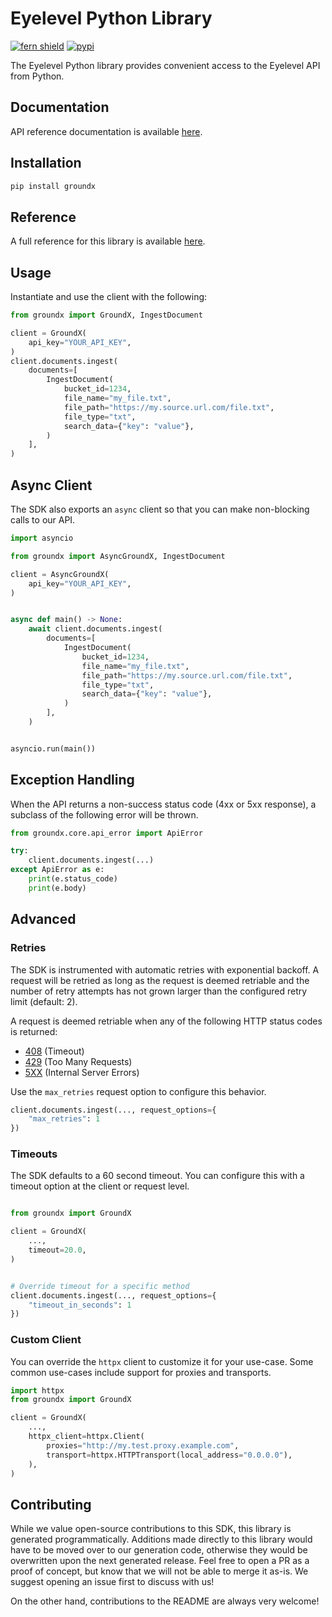 # Eyelevel Python Library

[![fern shield](https://img.shields.io/badge/%F0%9F%8C%BF-Built%20with%20Fern-brightgreen)](https://buildwithfern.com?utm_source=github&utm_medium=github&utm_campaign=readme&utm_source=https%3A%2F%2Fgithub.com%2Feyelevelai%2Fgroundx-python)
[![pypi](https://img.shields.io/pypi/v/groundx)](https://pypi.python.org/pypi/groundx)

The Eyelevel Python library provides convenient access to the Eyelevel API from Python.

## Documentation

API reference documentation is available [here](https://docs.groundx.ai/reference).

## Installation

```sh
pip install groundx
```

## Reference

A full reference for this library is available [here](./reference.md).

## Usage

Instantiate and use the client with the following:

```python
from groundx import GroundX, IngestDocument

client = GroundX(
    api_key="YOUR_API_KEY",
)
client.documents.ingest(
    documents=[
        IngestDocument(
            bucket_id=1234,
            file_name="my_file.txt",
            file_path="https://my.source.url.com/file.txt",
            file_type="txt",
            search_data={"key": "value"},
        )
    ],
)
```

## Async Client

The SDK also exports an `async` client so that you can make non-blocking calls to our API.

```python
import asyncio

from groundx import AsyncGroundX, IngestDocument

client = AsyncGroundX(
    api_key="YOUR_API_KEY",
)


async def main() -> None:
    await client.documents.ingest(
        documents=[
            IngestDocument(
                bucket_id=1234,
                file_name="my_file.txt",
                file_path="https://my.source.url.com/file.txt",
                file_type="txt",
                search_data={"key": "value"},
            )
        ],
    )


asyncio.run(main())
```

## Exception Handling

When the API returns a non-success status code (4xx or 5xx response), a subclass of the following error
will be thrown.

```python
from groundx.core.api_error import ApiError

try:
    client.documents.ingest(...)
except ApiError as e:
    print(e.status_code)
    print(e.body)
```

## Advanced

### Retries

The SDK is instrumented with automatic retries with exponential backoff. A request will be retried as long
as the request is deemed retriable and the number of retry attempts has not grown larger than the configured
retry limit (default: 2).

A request is deemed retriable when any of the following HTTP status codes is returned:

- [408](https://developer.mozilla.org/en-US/docs/Web/HTTP/Status/408) (Timeout)
- [429](https://developer.mozilla.org/en-US/docs/Web/HTTP/Status/429) (Too Many Requests)
- [5XX](https://developer.mozilla.org/en-US/docs/Web/HTTP/Status/500) (Internal Server Errors)

Use the `max_retries` request option to configure this behavior.

```python
client.documents.ingest(..., request_options={
    "max_retries": 1
})
```

### Timeouts

The SDK defaults to a 60 second timeout. You can configure this with a timeout option at the client or request level.

```python

from groundx import GroundX

client = GroundX(
    ...,
    timeout=20.0,
)


# Override timeout for a specific method
client.documents.ingest(..., request_options={
    "timeout_in_seconds": 1
})
```

### Custom Client

You can override the `httpx` client to customize it for your use-case. Some common use-cases include support for proxies
and transports.
```python
import httpx
from groundx import GroundX

client = GroundX(
    ...,
    httpx_client=httpx.Client(
        proxies="http://my.test.proxy.example.com",
        transport=httpx.HTTPTransport(local_address="0.0.0.0"),
    ),
)
```

## Contributing

While we value open-source contributions to this SDK, this library is generated programmatically.
Additions made directly to this library would have to be moved over to our generation code,
otherwise they would be overwritten upon the next generated release. Feel free to open a PR as
a proof of concept, but know that we will not be able to merge it as-is. We suggest opening
an issue first to discuss with us!

On the other hand, contributions to the README are always very welcome!
